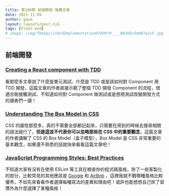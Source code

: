 ```yaml
---
title: 第106期 前端開發 推薦文章
date: 2021-11-09
author: gqsm
layout: layouts/post.njk
tags: [Front-end]
# image: /img/TheSpiritAndImplementationOfAOP/0____Bm36Dv5mm97e2vF.jpg
---
```


## 前端開發

### [Creating a React component with TDD](https://dev.to/mbarzeev/creating-a-react-component-with-tdd-2jn8)

看那麼多文章說了什麼是單元測試、什麼是 TDD 或是該如何對 Component 用 TDD 開發，這篇文章的作者直接示範了整個 TDD 開發 Component 的流程，很適合剛接觸測試、不知道如何對 Component 做測試或是想用測試改變開發方式的讀者們一讀！

### [Understanding The Box Model in CSS](https://dev.to/yamanidev/understanding-the-box-model-in-css-1af)

CSS 的屬性那麼多，真的不需要全部都記起來，只需要在用到的時候去搜尋相關的語法就行了，**但是這並不代表你可以忽略那些在 CSS 中的重要觀念**，這篇文章的作者講解了 CSS 的 Box Model（盒子模型），Box Model 是 CSS 非常重要的基本觀念，如果還不熟悉的話就快來看看這篇文章吧！

### [JavaScript Programming Styles: Best Practices](https://www.ma-no.org/en/programming/javascript/javascript-programming-styles-best-practices)

不知道大家有沒有在使用 ESLint 等工具在檢查你的程式碼風格，除了一些客製化的部分，比較常見的其他應該是 [Google](https://google.github.io/styleguide/jsguide.html) 和 [AirBnb](https://github.com/airbnb/javascript) ，這裡我就不戰哪種風格比較優秀，不如先來看看作者選擇每種寫法的差異和理由吧！或許也能想想自己除了習慣外為什麼選擇了某種風格！
